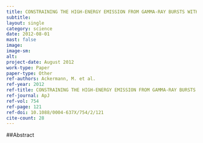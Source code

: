 ```yaml
---
title: CONSTRAINING THE HIGH-ENERGY EMISSION FROM GAMMA-RAY BURSTS WITH FERMI
subtitle: 
layout: single
category: science
date: 2012-08-01
mast: false
image: 
image-sm: 
alt: 
project-date: August 2012
work-type: Paper
paper-type: Other
ref-authors: Ackermann, M. et al.
ref-year: 2012
ref-title: CONSTRAINING THE HIGH-ENERGY EMISSION FROM GAMMA-RAY BURSTS WITH FERMI
ref-journal: ApJ
ref-vol: 754
ref-page: 121
ref-doi: 10.1088/0004-637X/754/2/121
cite-count: 28
---
```



##Abstract
